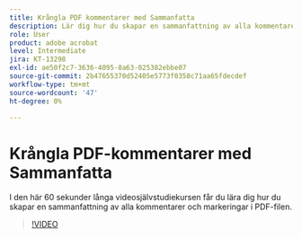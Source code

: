 ```yaml
---
title: Krångla PDF kommentarer med Sammanfatta
description: Lär dig hur du skapar en sammanfattning av alla kommentarer och markeringar i PDF-filen
role: User
product: adobe acrobat
level: Intermediate
jira: KT-13298
exl-id: ae50f2c7-3636-4095-8a63-025382ebbe07
source-git-commit: 2b47655370d52405e5773f0358c71aa65fdecdef
workflow-type: tm+mt
source-wordcount: '47'
ht-degree: 0%

---
```


# Krångla PDF-kommentarer med Sammanfatta

I den här 60 sekunder långa videosjälvstudiekursen får du lära dig hur du skapar en sammanfattning av alla kommentarer och markeringar i PDF-filen.

>[!VIDEO](https://video.tv.adobe.com/v/3409907?quality=12&learn=on&hidetitle=true)
